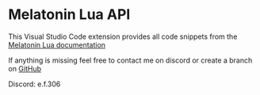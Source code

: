 
# Melatonin Lua API

This Visual Studio Code extension provides all code snippets from the [Melatonin Lua documentation](https://melatonin-win.gitbook.io/lua-documentation)

If anything is missing feel free to contact me on discord or create a branch on [GitHub](https://github.com/kss306/melatoninlua)

Discord: e.f.306